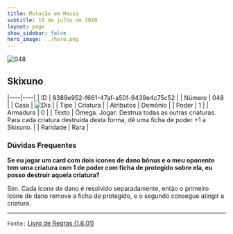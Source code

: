 ```yaml
---
title: Mutação em Massa
subtitle: 10 de julho de 2020
layout: page
show_sidebar: false
hero_image: ../hero.png
---
```


![048](https://cdn.keyforgegame.com/media/card_front/pt/479_048_4X83M6W9R45W_pt.png)

## Skixuno

|----|----|
| ID | 8389e952-f661-47af-a50f-9439e4c75c52 |
| Número | 048 |
| Casa | ![Dis](https://archonarcana.com/images/thumb/e/e8/Dis.png/22px-Dis.png "Dis") |
| Tipo | Criatura |
| Atributos | Demônio |
| Poder | 1 |
| Armadura | 0 |
| Texto | Ômega.   Jogar: Destrua todas as outras criaturas. Para cada criatura destruída desta forma, dê uma ficha de poder +1 a Skixuno. |
| Raridade | Rara |

### Dúvidas Frequentes

**Se eu jogar um card com dois ícones de dano bônus e o meu
oponente tem uma criatura com 1 de poder com ficha de protegido
sobre ela, eu posso destruir aquela criatura?**

Sim. Cada ícone de dano é resolvido separadamente, então o primeiro
ícone de dano remove a ficha de protegido, e o segundo consegue
atingir a criatura.

<hr/>

`Fonte:` [Livro de Regras (1.6.01)](https://drive.google.com/open?id=1YNhLKUC0xfriiMwFYpDu1Go3zPJw6gYo)
